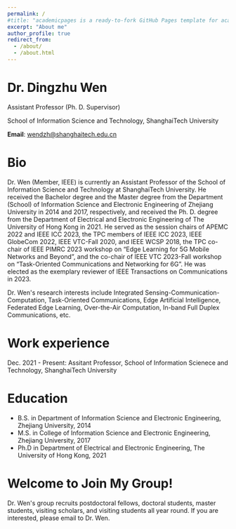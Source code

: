 ```yaml
---
permalink: /
#title: "academicpages is a ready-to-fork GitHub Pages template for academic personal websites"
excerpt: "About me"
author_profile: true
redirect_from: 
  - /about/
  - /about.html
---
```


Dr. Dingzhu Wen
======
Assistant Professor (Ph. D. Supervisor)

School of Information Science and Technology, ShanghaiTech University

__Email__: wendzh@shanghaitech.edu.cn

Bio
======
Dr. Wen (Member, IEEE) is currently an Assistant Professor of the School of Information Science and Technology at ShanghaiTech University. He received the Bachelor degree and the Master degree from the Department (School) of Information Science and Electronic Engineering of Zhejiang University in 2014 and 2017, respectively, and received the Ph. D. degree from the Department of Electrical and Electronic Engineering of The University of Hong Kong in 2021. He served as the session chairs of APEMC 2022 and IEEE ICC 2023, the TPC members of IEEE ICC 2023, IEEE GlobeCom 2022, IEEE VTC-Fall 2020, and IEEE WCSP 2018, the TPC co-chair of IEEE PIMRC 2023 workshop on “Edge Learning for 5G Mobile Networks and Beyond”, and the co-chair of IEEE VTC 2023-Fall workshop on “Task-Oriented Communications and Networking for 6G”. He was elected as the exemplary reviewer of IEEE Transactions on Communications in 2023.

Dr. Wen's research interests include Integrated Sensing-Communication-Computation, Task-Oriented Communications, Edge Artificial Intelligence, Federated Edge Learning, Over-the-Air Computation, In-band Full Duplex Communications, etc.

Work experience
======
Dec. 2021 - Present: Assitant Professor, School of Information Scienece and Technology, ShanghaiTech University

Education
======
* B.S. in Department of Information Science and Electronic Engineering, Zhejiang University, 2014
* M.S. in College of Information Science and Electronic Engineering, Zhejiang University, 2017
* Ph.D in Department of Electrical and Electronic Engineering, The University of Hong Kong, 2021

Welcome to Join My Group!
======
Dr. Wen's  group recruits postdoctoral fellows, doctoral students, master students, visiting scholars, and visiting students all year round. If you are interested, please email to Dr. Wen. 
